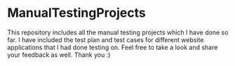 # ManualTestingProjects
This repository includes all the manual testing projects which I have done so far. I have included the test plan and test cases for different website applications that I had done testing on.  Feel free to take a look and share your feedback as well.
Thank you :)
